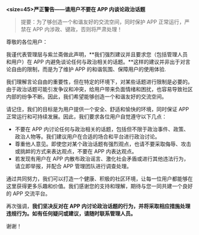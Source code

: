 <b><size=45>严正警告——请用户不要在 APP 内谈论政治话题</size></b>

> 提要：为了够创造一个和谐友好的交流空间，同时保护 APP 正常运行，严禁在 APP 内涉政、键政，否则将严肃处理！</color>

尊敬的各位用户：

我谨代表管理层与紫兰斋做此声明，**我们强烈建议并且要求您（包括管理人员和用户）在 APP 内避免谈论任何与政治相关的话题。**这样的建议并非出于对言论自由的限制，而是为了维护 APP 的和谐氛围、保障用户的使用体验.

我们理解言论自由的重要性，但在特定的环境下，对某些话题进行限制是必要的。由于政治话题可能引发争议和冲突，给用户带来负面情绪和困扰，也容易导致社区内部的纷争不断。因此，我们希望能够创造一个和谐友好的交流空间。

请记住，我们的目标是为用户提供一个安全、舒适和愉快的环境，同时保证 APP 正常运行和可持续发展。因此，我们要求各位用户自觉遵守以下几点：
- 不要在 APP 内讨论任何与政治相关的话题，包括但不限于政治事件、政策、政治人物等。我们建议用户在合适的场合和平台进行政治讨论。
- 尊重他人意见。即使您对某个政治话题有强烈观点，也请不要采取侮辱、攻击或挑衅的方式来表达观点，不要在 APP 内表达观点。
- 若发现有用户在 APP 内散布政治谣言、激化社会矛盾或进行其他违法行为，请立即举报，并配合 APP 管理团队进行调查处理。

通过共同努力，我们可以打造一个健康、积极的社区环境，让每一位用户都能够在这里获得更多乐趣和价值。我们感谢您的支持和理解，期待与您一同共建一个良好的 APP 交流平台。

再次强调，**我们坚决反对在 APP 内讨论政治话题的行为，并将采取相应措施处理违规行为。如有任何疑问或建议，请随时联系管理人员。**

谢谢！